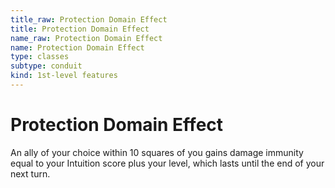 ```yaml
---
title_raw: Protection Domain Effect
title: Protection Domain Effect
name_raw: Protection Domain Effect
name: Protection Domain Effect
type: classes
subtype: conduit
kind: 1st-level features
---
```


# Protection Domain Effect

An ally of your choice within 10 squares of you gains damage immunity equal to your Intuition score plus your level, which lasts until the end of your next turn.
